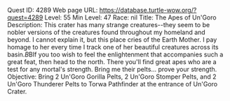 Quest ID: 4289
Web page URL: https://database.turtle-wow.org/?quest=4289
Level: 55
Min Level: 47
Race: nil
Title: The Apes of Un'Goro
Description: This crater has many strange creatures--they seem to be nobler versions of the creatures found throughout my homeland and beyond. I cannot explain it, but this place cries of the Earth Mother. I pay homage to her every time I track one of her beautiful creatures across its basin.$B$BIf you too wish to feel the enlightenment that accompanies such a great feat, then head to the north. There you'll find great apes who are a test for any mortal's strength. Bring me their pelts... prove your strength.
Objective: Bring 2 Un'Goro Gorilla Pelts, 2 Un'Goro Stomper Pelts, and 2 Un'Goro Thunderer Pelts to Torwa Pathfinder at the entrance of Un'Goro Crater.
